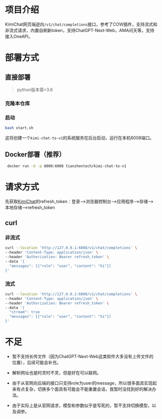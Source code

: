 # 项目介绍

KimiChat网页端逆向`/v1/chat/completions`接口，参考了COW插件，支持流式和非流式请求，内置自刷新token，支持ChatGPT-Next-Web，AMA问天等，支持接入OneAPI。

# 部署方式

## 直接部署

> python版本需>3.6

### 克隆本仓库

### 启动

```bash
bash start.sh
```

这将创建一个`kimi-chat-to-v1`的系统服务在后台启动，运行在本机6008端口。

## Docker部署（推荐）

```bash
 docker run -d -p 6008:6008 tianzhentech/kimi-chat-to-v1
```

# 请求方式

先获取[KimiChat](https://kimi.moonshot.cn/)的refresh_token：登录-->浏览器控制台-->应用程序-->存储-->本地存储-->refresh_token

## curl

### 非流式

```bash
curl --location 'http://127.0.0.1:6008/v1/chat/completions' \
--header 'Content-Type: application/json' \
--header 'Authorization: Bearer refresh_token' \
--data '{
  "messages": [{"role": "user", "content": "hi"}]
}'
```

### 流式

```bash
curl --location 'http://127.0.0.1:6008/v1/chat/completions' \
--header 'Content-Type: application/json' \
--header 'Authorization: Bearer refresh_token' \
--data '{
  "stream": true
  "messages": [{"role": "user", "content": "hi"}]
}'
```

# 不足

- 暂不支持长传文件（因为ChatGPT-Next-Web这类软件大多没有上传文件的位置），后续可能会补充。

- 解析网址也是时灵时不灵，但是好在可以联网。
- 由于从官网向后端的接口只支持role为user的message，所以很多面具实现起来有点复杂，切换多个面具有可能会不能重置会话，我暂时没找到好的解决办法。
- 由于实际上是从官网请求，模型和参数似乎是写死的，暂不支持切换模型，以及调参。